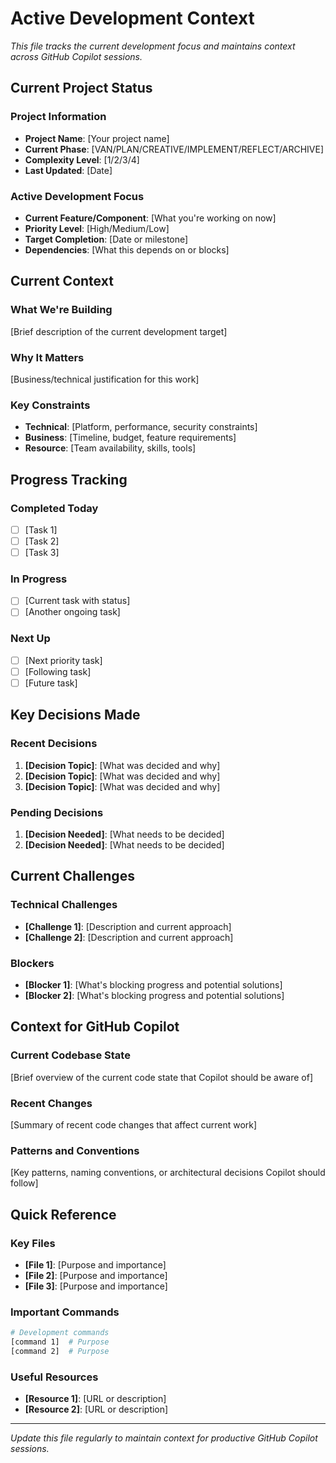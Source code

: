 # Active Development Context

*This file tracks the current development focus and maintains context across GitHub Copilot sessions.*

## Current Project Status

### Project Information
- **Project Name**: [Your project name]
- **Current Phase**: [VAN/PLAN/CREATIVE/IMPLEMENT/REFLECT/ARCHIVE]
- **Complexity Level**: [1/2/3/4]
- **Last Updated**: [Date]

### Active Development Focus
- **Current Feature/Component**: [What you're working on now]
- **Priority Level**: [High/Medium/Low]
- **Target Completion**: [Date or milestone]
- **Dependencies**: [What this depends on or blocks]

## Current Context

### What We're Building
[Brief description of the current development target]

### Why It Matters
[Business/technical justification for this work]

### Key Constraints
- **Technical**: [Platform, performance, security constraints]
- **Business**: [Timeline, budget, feature requirements]
- **Resource**: [Team availability, skills, tools]

## Progress Tracking

### Completed Today
- [ ] [Task 1]
- [ ] [Task 2]
- [ ] [Task 3]

### In Progress
- [ ] [Current task with status]
- [ ] [Another ongoing task]

### Next Up
- [ ] [Next priority task]
- [ ] [Following task]
- [ ] [Future task]

## Key Decisions Made

### Recent Decisions
1. **[Decision Topic]**: [What was decided and why]
2. **[Decision Topic]**: [What was decided and why]
3. **[Decision Topic]**: [What was decided and why]

### Pending Decisions
1. **[Decision Needed]**: [What needs to be decided]
2. **[Decision Needed]**: [What needs to be decided]

## Current Challenges

### Technical Challenges
- **[Challenge 1]**: [Description and current approach]
- **[Challenge 2]**: [Description and current approach]

### Blockers
- **[Blocker 1]**: [What's blocking progress and potential solutions]
- **[Blocker 2]**: [What's blocking progress and potential solutions]

## Context for GitHub Copilot

### Current Codebase State
[Brief overview of the current code state that Copilot should be aware of]

### Recent Changes
[Summary of recent code changes that affect current work]

### Patterns and Conventions
[Key patterns, naming conventions, or architectural decisions Copilot should follow]

## Quick Reference

### Key Files
- **[File 1]**: [Purpose and importance]
- **[File 2]**: [Purpose and importance]
- **[File 3]**: [Purpose and importance]

### Important Commands
```bash
# Development commands
[command 1]  # Purpose
[command 2]  # Purpose
```

### Useful Resources
- **[Resource 1]**: [URL or description]
- **[Resource 2]**: [URL or description]

---

*Update this file regularly to maintain context for productive GitHub Copilot sessions.* 